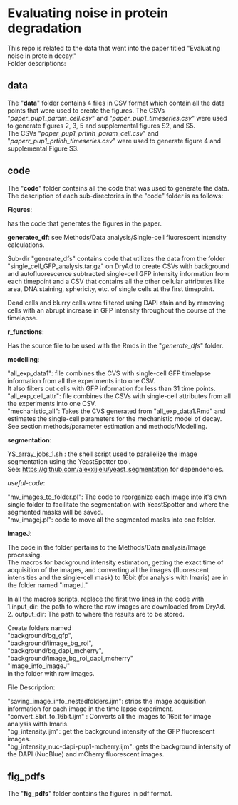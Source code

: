 # Evaluating noise in protein degradation
This repo is related to the data that went into the paper titled "Evaluating noise in protein decay."<br>
Folder descriptions: 
## data
The "**data**" folder contains 4 files in CSV format which contain all the data points that were used to create the figures.
The CSVs "_paper_pup1_param_cell.csv_" and "_paper_pup1_timeseries.csv_" were used to generate figures 2, 3, 5 and supplemental figures S2, and S5. <br>
The CSVs "_paper_pup1_prtinh_param_cell.csv_" and "_paperr_pup1_prtinh_timeseries.csv_" were used to generate figure 4 and supplemental Figure S3. 

## code
The "**code**" folder contains all the code that was used to generate the data. The description of each sub-directories in the "code" folder is as follows:

**Figures**: 

 has the code that generates the figures in the paper.

**generatee_df**: 
see Methods/Data analysis/Single-cell fluorescent intensity calculations. 

  Sub-dir "generate_dfs" contains code that utilizes the data from the folder "single_cell_GFP_analysis.tar.gz" on DryAd to create CSVs with background and autofluorescence subtracted single-cell GFP intensity information from each timepoint and a CSV that contains  all the other cellular attributes like area, DNA staining, sphericity, etc. of single cells at the first timepoint. 
 
  Dead cells and blurry cells were filtered using DAPI stain and by removing cells with an abrupt increase in GFP intensity throughout the course of the timelapse. 

**r_functions**: 

Has the source file to be used with the Rmds in the "_generate_dfs_" folder.  <br> 

**modelling**: 

"all_exp_data1":  file combines the CVS with single-cell GFP timelapse information from all the experiments into one CSV.<br>
It also filters out cells with GFP information for less than 31 time points.<br>
"all_exp_cell_attr": file combines the CSVs with single-cell attributes from all the experiments into one CSV. <br>
"mechanistic_all": Takes the CVS generated from "all_exp_data1.Rmd" and estimates the single-cell parameters for the mechanistic model of decay. See section methods/parameter estimation and methods/Modelling.<br>

**segmentation**: 

YS_array_jobs_1.sh : the shell script used to parallelize the image segmentation using the YeastSpotter tool. <br>
See: https://github.com/alexxijielu/yeast_segmentation for dependencies. 
 
  *useful-code*: 
  
  "mv_images_to_folder.pl": The code to reorganize each image into it's own single folder to facilitate the segmentation with YeastSpotter and where the segmented masks will be saved. <br>
  "mv_imagej.pl": code to move all the segmented masks into one folder.<br>
  
**imageJ**:

The code in the folder pertains to the Methods/Data analysis/Image processing. <br>
The macros for background intensity estimation, getting the exact time of acquisition of the images, and converting all the images (fluorescent intensities and the single-cell mask) to 16bit (for analysis with Imaris) are in the folder named "imageJ." <br>

In all the macros scripts, replace the first two lines in the code with <br>
1.input_dir: the path to where the raw images are downloaded from DryAd.<br>
2. output_dir: The path to where the results are to be stored.<br>

Create folders named <br>
    "background/bg_gfp", <br>
    "background/iimage_bg_roi",<br>
     "background/bg_dapi_mcherry",<br> 
    "background/image_bg_roi_dapi_mcherry"<br>
    "image_info_imageJ" <br>
in the folder with raw images. <br>

File Description: 

  "saving_image_info_nestedfolders.ijm": strips the image acquisition information for each image in the time lapse experiment. <br>
  "convert_8bit_to_16bit.ijm" : Converts all the images to 16bit for image analysis witth Imaris. <br>
  "bg_intensity.ijm": get the background intensity of the GFP fluorescent images.<br>
  "bg_intensity_nuc-dapi-pup1-mcherry.ijm": gets the background intensity of the DAPI (NucBlue) and mCherry fluorescent images.<br>

## fig_pdfs
The "**fig_pdfs**" folder contains the figures in pdf format. 
